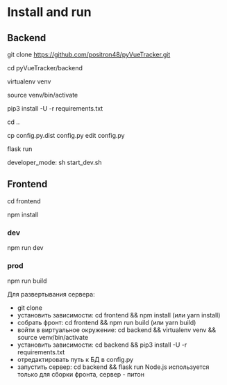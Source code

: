 # Install and run

## Backend

git clone https://github.com/positron48/pyVueTracker.git

cd pyVueTracker/backend

virtualenv venv

source venv/bin/activate

pip3 install -U -r requirements.txt

cd ..

cp config.py.dist config.py
edit config.py

flask run

developer_mode: sh start_dev.sh

## Frontend

cd frontend

npm install

### dev

npm run dev

### prod

npm run build

Для развертывания сервера:
* git clone
* установить зависимости: cd frontend && npm install (или yarn install)
* собрать фронт: cd frontend && npm run build (или yarn build)
* войти в виртуальное окружение:  cd backend && virtualenv venv && source venv/bin/activate
* установить зависимости: cd backend && pip3 install -U -r requirements.txt
* отредактировать путь к БД в config.py
* запустить сервер: cd backend && flask run
Node.js используется только для сборки фронта, сервер - питон